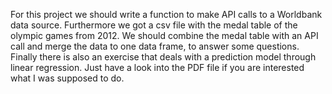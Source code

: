 For this project we should write a function to make API calls to a Worldbank data source.
Furthermore we got a csv file with the medal table of the olympic games from 2012. 
We should combine the medal table with an API call and merge the data to one data frame, to answer some questions.
Finally there is also an exercise that deals with a prediction model through linear regression.
Just have a look into the PDF file if you are interested what I was supposed to do.